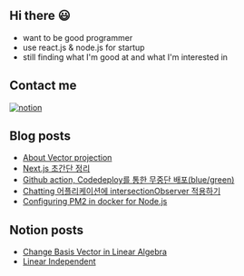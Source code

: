 ## Hi there 😃

- want to be good programmer
- use react.js & node.js for startup
- still finding what I'm good at and what I'm interested in

## Contact me

[<img alt="notion" src="https://img.shields.io/badge/notion-%231DA1F2.svg?&style=for-the-badge&logo=notion&logoColor=white" />](https://www.notion.so/3c426cbb0bbb49a185f772db55f78de8)

## Blog posts
<!-- BLOG-POST-LIST:START -->
- [About Vector projection](https://cc665606656.medium.com/about-vector-projection-e1417a9ccd28?source=rss-bd0b2168c52a------2)
- [Next.js 초간단 정리](https://cc665606656.medium.com/next-js-%EC%B4%88%EA%B0%84%EB%8B%A8-%EC%A0%95%EB%A6%AC-d75ad48d6a18?source=rss-bd0b2168c52a------2)
- [Github action, Codedeploy를 통한 무중단 배포(blue/green)](https://cc665606656.medium.com/github-action-codedeploy%EB%A5%BC-%ED%86%B5%ED%95%9C-%EB%AC%B4%EC%A4%91%EB%8B%A8-%EB%B0%B0%ED%8F%AC-blue-green-dbeaccd14677?source=rss-bd0b2168c52a------2)
- [Chatting 어플리케이션에 intersectionObserver 적용하기](https://cc665606656.medium.com/chatting-%EC%96%B4%ED%94%8C%EB%A6%AC%EC%BC%80%EC%9D%B4%EC%85%98%EC%97%90-intersectionobserver-%EC%A0%81%EC%9A%A9%ED%95%98%EA%B8%B0-62dda9924375?source=rss-bd0b2168c52a------2)
- [Configuring PM2 in docker for Node.js](https://cc665606656.medium.com/configuring-pm2-in-docker-for-node-js-2da43a12abee?source=rss-bd0b2168c52a------2)
<!-- BLOG-POST-LIST:END -->

## Notion posts
- [Change Basis Vector in Linear Algebra](https://www.notion.so/Change-Basis-Vector-c652cc70718044b6bbb250fda59814f4)
- [Linear Independent](https://www.notion.so/Linear-Independent-74772f6963674f0e95191a1fc00f393a)
